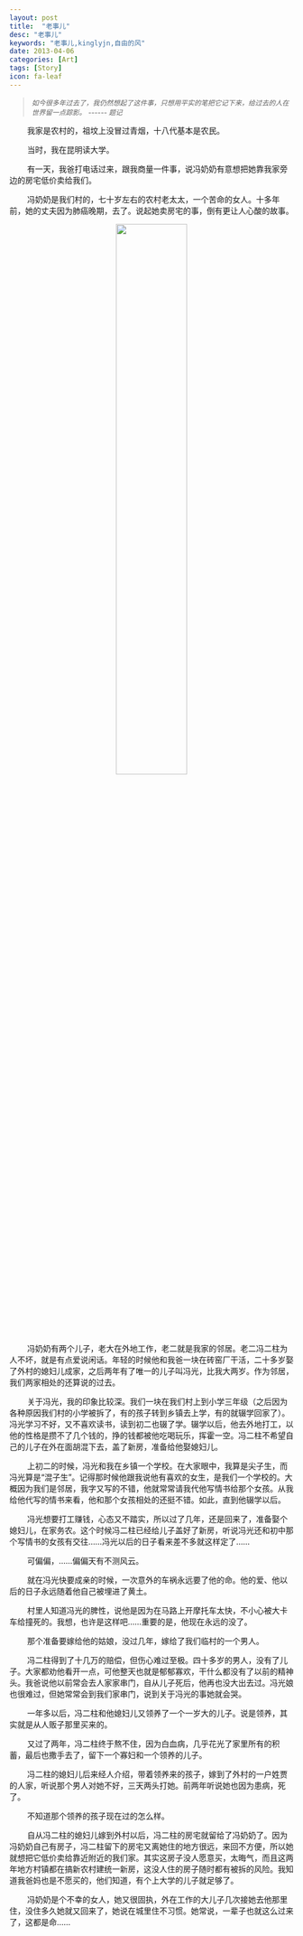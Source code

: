 ```yaml
---
layout: post
title:  "老事儿"
desc: "老事儿"
keywords: "老事儿,kinglyjn,自由的风"
date: 2013-04-06
categories: [Art]
tags: [Story]
icon: fa-leaf
---
```


> <i style="font-size:12px;">如今很多年过去了，我仍然想起了这件事，只想用平实的笔把它记下来，给过去的人在世界留一点踪影。</i>
> <i style="font-size:12px;"> ------ 题记</i>

&nbsp;&nbsp;&nbsp;&nbsp;&nbsp;&nbsp;&nbsp;&nbsp;我家是农村的，祖坟上没冒过青烟，十八代基本是农民。<br>

&nbsp;&nbsp;&nbsp;&nbsp;&nbsp;&nbsp;&nbsp;&nbsp;当时，我在昆明读大学。<br>

&nbsp;&nbsp;&nbsp;&nbsp;&nbsp;&nbsp;&nbsp;&nbsp;有一天，我爸打电话过来，跟我商量一件事，说冯奶奶有意想把她靠我家旁边的房宅低价卖给我们。<br>

&nbsp;&nbsp;&nbsp;&nbsp;&nbsp;&nbsp;&nbsp;&nbsp;冯奶奶是我们村的，七十岁左右的农村老太太，一个苦命的女人。十多年前，她的丈夫因为肺癌晚期，去了。说起她卖房宅的事，倒有更让人心酸的故事。<br>

<div style="text-align:center;">
	<img src="http://dl.iteye.com/upload/picture/pic/136475/c6c2ace4-afb3-363c-8332-62052ccffb94.png" style="width:50%;"/>
</div><br>

&nbsp;&nbsp;&nbsp;&nbsp;&nbsp;&nbsp;&nbsp;&nbsp;冯奶奶有两个儿子，老大在外地工作，老二就是我家的邻居。老二冯二柱为人不坏，就是有点爱说闲话。年轻的时候他和我爸一块在砖窑厂干活，二十多岁娶了外村的媳妇儿成家，之后两年有了唯一的儿子叫冯光，比我大两岁。作为邻居，我们两家相处的还算说的过去。<br>

&nbsp;&nbsp;&nbsp;&nbsp;&nbsp;&nbsp;&nbsp;&nbsp;关于冯光，我的印象比较深。我们一块在我们村上到小学三年级（之后因为各种原因我们村的小学被拆了，有的孩子转到乡镇去上学，有的就辍学回家了）。冯光学习不好，又不喜欢读书，读到初二也辍了学。辍学以后，他去外地打工，以他的性格是攒不了几个钱的，挣的钱都被他吃喝玩乐，挥霍一空。冯二柱不希望自己的儿子在外在面胡混下去，盖了新房，准备给他娶媳妇儿。<br>

&nbsp;&nbsp;&nbsp;&nbsp;&nbsp;&nbsp;&nbsp;&nbsp;上初二的时候，冯光和我在乡镇一个学校。在大家眼中，我算是尖子生，而冯光算是“混子生”。记得那时候他跟我说他有喜欢的女生，是我们一个学校的。大概因为我们是邻居，我字又写的不错，他就常常请我代他写情书给那个女孩。从我给他代写的情书来看，他和那个女孩相处的还挺不错。如此，直到他辍学以后。<br>

&nbsp;&nbsp;&nbsp;&nbsp;&nbsp;&nbsp;&nbsp;&nbsp;冯光想要打工赚钱，心态又不踏实，所以过了几年，还是回来了，准备娶个媳妇儿，在家务农。这个时候冯二柱已经给儿子盖好了新房，听说冯光还和初中那个写情书的女孩有交往……冯光以后的日子看来差不多就这样定了……<br>

&nbsp;&nbsp;&nbsp;&nbsp;&nbsp;&nbsp;&nbsp;&nbsp;可偏偏，……偏偏天有不测风云。<br>

&nbsp;&nbsp;&nbsp;&nbsp;&nbsp;&nbsp;&nbsp;&nbsp;就在冯光快要成亲的时候，一次意外的车祸永远要了他的命。他的爱、他以后的日子永远随着他自己被埋进了黄土。<br>

&nbsp;&nbsp;&nbsp;&nbsp;&nbsp;&nbsp;&nbsp;&nbsp;村里人知道冯光的脾性，说他是因为在马路上开摩托车太快，不小心被大卡车给撞死的。我想，也许是这样吧……重要的是，他现在永远的没了。<br>

&nbsp;&nbsp;&nbsp;&nbsp;&nbsp;&nbsp;&nbsp;&nbsp;那个准备要嫁给他的姑娘，没过几年，嫁给了我们临村的一个男人。<br>

&nbsp;&nbsp;&nbsp;&nbsp;&nbsp;&nbsp;&nbsp;&nbsp;冯二柱得到了十几万的赔偿，但伤心难过至极。四十多岁的男人，没有了儿子。大家都劝他看开一点，可他整天也就是郁郁寡欢，干什么都没有了以前的精神头。我爸说他以前常会去人家家串门，自从儿子死后，他再也没大出去过。冯光娘也很难过，但她常常会到我们家串门，说到关于冯光的事她就会哭。<br>

&nbsp;&nbsp;&nbsp;&nbsp;&nbsp;&nbsp;&nbsp;&nbsp;一年多以后，冯二柱和他媳妇儿又领养了一个一岁大的儿子。说是领养，其实就是从人贩子那里买来的。<br>

&nbsp;&nbsp;&nbsp;&nbsp;&nbsp;&nbsp;&nbsp;&nbsp;又过了两年，冯二柱终于熬不住，因为白血病，几乎花光了家里所有的积蓄，最后也撒手去了，留下一个寡妇和一个领养的儿子。<br>

&nbsp;&nbsp;&nbsp;&nbsp;&nbsp;&nbsp;&nbsp;&nbsp;冯二柱的媳妇儿后来经人介绍，带着领养来的孩子，嫁到了外村的一户姓贾的人家，听说那个男人对她不好，三天两头打她。前两年听说她也因为患病，死了。<br>

&nbsp;&nbsp;&nbsp;&nbsp;&nbsp;&nbsp;&nbsp;&nbsp;不知道那个领养的孩子现在过的怎么样。<br>

&nbsp;&nbsp;&nbsp;&nbsp;&nbsp;&nbsp;&nbsp;&nbsp;自从冯二柱的媳妇儿嫁到外村以后，冯二柱的房宅就留给了冯奶奶了。因为冯奶奶自己有房子，冯二柱留下的房宅又离她住的地方很远，来回不方便，所以她就想把它低价卖给靠近附近的我们家。其实这房子没人愿意买，太晦气，而且这两年地方村镇都在搞新农村建统一新房，这没人住的房子随时都有被拆的风险。我知道我爸妈也是不愿买的，他们知道，有个上大学的儿子就足够了。<br>

&nbsp;&nbsp;&nbsp;&nbsp;&nbsp;&nbsp;&nbsp;&nbsp;冯奶奶是个不幸的女人，她又很固执，外在工作的大儿子几次接她去他那里住，没住多久她就又回来了，她说在城里住不习惯。她常说，一辈子也就这么过来了，这都是命……<br>


